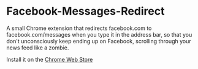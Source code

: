 Facebook-Messages-Redirect
==========================

A small Chrome extension that redirects facebook.com to facebook.com/messages when you type it in the address bar, so that you don't unconsciously keep ending up on Facebook, scrolling through your news feed like a zombie.

Install it on the [Chrome Web Store](https://chrome.google.com/webstore/detail/facebook-messages-redirec/afngganpacgobfdfojegpfmomflliche)
